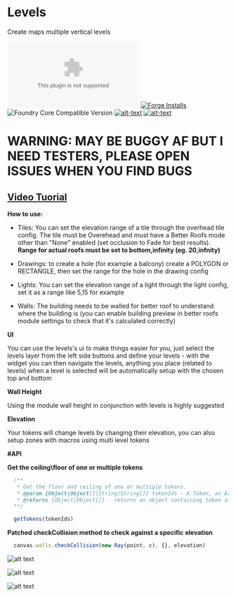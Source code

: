 # Levels
Create maps multiple vertical levels

![Latest Release Download Count](https://img.shields.io/github/downloads/theripper93/Levels/latest/module.zip?color=2b82fc&label=DOWNLOADS&style=for-the-badge) [![Forge Installs](https://img.shields.io/badge/dynamic/json?label=Forge%20Installs&query=package.installs&suffix=%25&url=https%3A%2F%2Fforge-vtt.com%2Fapi%2Fbazaar%2Fpackage%2Flevels&colorB=03ff1c&style=for-the-badge)](https://forge-vtt.com/bazaar#package=levels) ![Foundry Core Compatible Version](https://img.shields.io/badge/dynamic/json.svg?url=https%3A%2F%2Fraw.githubusercontent.com%2Ftheripper93%2FLevels%2Fmain%2Fmodule.json&label=Foundry%20Version&query=$.compatibleCoreVersion&colorB=orange&style=for-the-badge) [![alt-text](https://img.shields.io/badge/-Patreon-%23ff424d?style=for-the-badge)](https://www.patreon.com/theripper93) [![alt-text](https://img.shields.io/badge/-Discord-%235662f6?style=for-the-badge)](https://discord.gg/F53gBjR97G)

# WARNING: MAY BE BUGGY AF BUT I NEED TESTERS, PLEASE OPEN ISSUES WHEN YOU FIND BUGS

## [Video Tuorial](https://youtu.be/VDOp1nNTwF0)

**How to use:**

* Tiles: You can set the elevation range of a tile through the overhead tile config. The tile must be Overehead and must have a Better Roofs mode other than "None" enabled (set occlusion to Fade for best results). **Range for actual roofs must be set to bottom,infinity (eg. 20,infnity)**

* Drawings: to create a hole (for example a balcony) create a POLYGON or RECTANGLE, then set the range for the hole in the drawing config

* Lights: You can set the elevation range of a light through the light config, set it as a range like 5,15 for example

* Walls: The building needs to be walled for better roof to understand where the building is (you can enable building preview in better roofs module settings to check that it's calculated correctly)

**UI**

You can use the levels's ui to make things easier for you, just select the levels layer from the left side buttons and define your levels - with the widget you can then navigate the levels, anything you place (related to levels) when a level is selected will be automatically setup with the chosen top and bottom

**Wall Height**

Using the module wall height in conjunction with levels is highly suggested

**Elevation**

Your tokens will change levels by changing their elevation, you can also setup zones with macros using multi level tokens

**#API**

**Get the ceiling\floor of one or multiple tokens**

```js
  /**
   * Get the floor and ceiling of one or multiple tokens.
   * @param {Object|Object[]|String|String[]} tokenIds - A Token, an Array of Tokens, a Token ID or an Array of Tokens IDs
   * @returns {Object|Object[]} - returns an object containing token as the token object and range as an Array with 0 = Floor 1 = Ceiling
  **/

  getTokens(tokenIds)
```

**Patched checkCollision method to check against a specific elevation**

```js
  canvas.walls.checkCollision(new Ray(point, c), {}, elevation)
```

![alt text](https://github.com/theripper93/Levels/raw/main/wiki/levelstileconfig.jpg)

![alt text](https://raw.githubusercontent.com/theripper93/Levels/main/wiki/holesdconfig.jpg)

![alt text](https://github.com/theripper93/Levels/raw/main/wiki/levelslightconfig.jpg)
